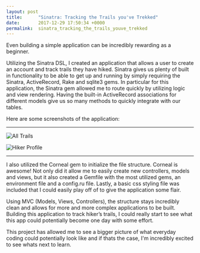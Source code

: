 ```yaml
---
layout: post
title:      "Sinatra: Tracking the Trails you've Trekked"
date:       2017-12-29 17:50:34 +0000
permalink:  sinatra_tracking_the_trails_youve_trekked
---
```



Even building a simple application can be incredibly rewarding as a beginner.  

Utilizing the Sinatra DSL, I created an application that allows a user to create an account and track trails they have hiked.  Sinatra gives us plenty of built in functionality to be able to get up and running by simply requiring the Sinatra, ActiveRecord, Rake and sqlite3 gems.  In particular for this application, the Sinatra gem allowed me to route quickly by utilizing logic and view rendering. Having the built-in ActiveRecord associations for different models give us so many methods to quickly integrate with our tables. 

Here are some screenshots of the application:
____________________________________________________________________________________________________

![All Trails](https://i.imgur.com/DA36Gpa.png)

![Hiker Profile](https://i.imgur.com/T2CvyVJ.png)
____________________________________________________________________________________________________

I also utilized the Corneal gem to initialize the file structure.  Corneal is awesome! Not only did it allow me to easily create new controllers, models and views, but it also created a Gemfile with the most utilized gems, an environment file and a config.ru file. Lastly, a basic css styling file was included that I could easily play off of to give the application some flair.  

Using MVC (Models, Views, Controllers), the structure stays incredibly clean and allows for more and more complex applications to be built.  Building this application to track hiker’s trails, I could really start to see what this app could potentially become one day with some effort.  

This project has allowed me to see a bigger picture of what everyday coding could potentially look like and if thats the case, I'm incredibly excited to see whats next to learn. 


